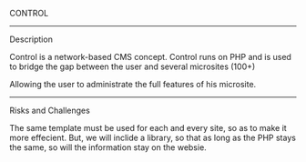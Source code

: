 CONTROL

------------------------------

Description

Control is a network-based CMS concept. Control runs on PHP and is used to bridge the gap between the user and several microsites (100+)

Allowing the user to administrate the full features of his microsite.

------------------------------

Risks and Challenges

The same template must be used for each and every site, so as to make it more effecient. But, we will inclide a library, so that as long as the PHP stays the same, so will the information stay on the websie.
